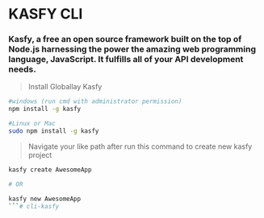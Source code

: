 # KASFY CLI
### Kasfy, a free an open source framework built on the top of Node.js harnessing the power the amazing web programming language, JavaScript. It fulfills all of your API development needs.

> Install Globallay Kasfy

```bash
#windows (run cmd with administrator permission)
npm install -g kasfy

#Linux or Mac
sudo npm install -g kasfy

```

> Navigate your like path after run this command to create new kasfy project

```bash
kasfy create AwesomeApp   

# OR

kasfy new AwesomeApp
```# cli-kasfy

